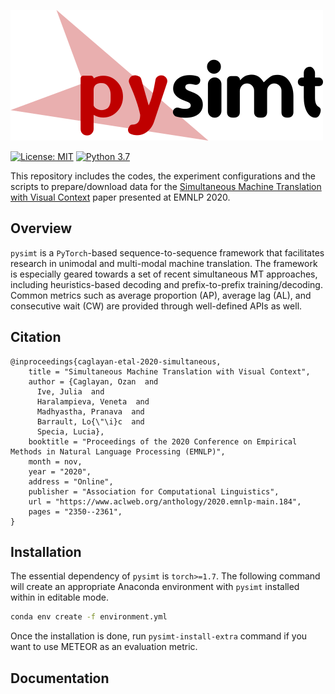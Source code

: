 ![pysimt](https://github.com/ImperialNLP/pysimt/blob/master/docs/logo.png?raw=true "pysimt")

[![License: MIT](https://img.shields.io/badge/License-MIT-yellow.svg)](https://opensource.org/licenses/MIT)
[![Python 3.7](https://img.shields.io/badge/python-3.7-blue.svg)](https://www.python.org/downloads/release/python-370/)

This repository includes the codes, the experiment configurations and the scripts
to prepare/download data for the [Simultaneous Machine Translation with Visual Context](https://www.aclweb.org/anthology/2020.emnlp-main.184.pdf)
paper presented at EMNLP 2020.

## Overview

`pysimt` is a `PyTorch`-based sequence-to-sequence framework that facilitates
research in unimodal and multi-modal machine translation. The framework
is especially geared towards a set of recent simultaneous MT approaches, including
heuristics-based decoding and prefix-to-prefix training/decoding. Common metrics
such as average proportion (AP), average lag (AL), and consecutive wait (CW)
are provided through well-defined APIs as well.

## Citation

```
@inproceedings{caglayan-etal-2020-simultaneous,
    title = "Simultaneous Machine Translation with Visual Context",
    author = {Caglayan, Ozan  and
      Ive, Julia  and
      Haralampieva, Veneta  and
      Madhyastha, Pranava  and
      Barrault, Lo{\"\i}c  and
      Specia, Lucia},
    booktitle = "Proceedings of the 2020 Conference on Empirical Methods in Natural Language Processing (EMNLP)",
    month = nov,
    year = "2020",
    address = "Online",
    publisher = "Association for Computational Linguistics",
    url = "https://www.aclweb.org/anthology/2020.emnlp-main.184",
    pages = "2350--2361",
}
```

## Installation
The essential dependency of `pysimt` is `torch>=1.7`. The following command
will create an appropriate Anaconda environment with `pysimt` installed within in editable mode.

```bash
conda env create -f environment.yml
```

Once the installation is done, run `pysimt-install-extra` command if you want
to use METEOR as an evaluation metric.


## Documentation

